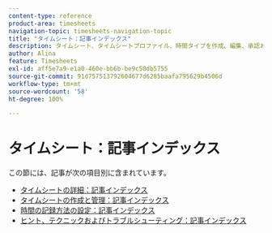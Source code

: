 ```yaml
---
content-type: reference
product-area: timesheets
navigation-topic: timesheets-navigation-topic
title: "タイムシート：記事インデックス"
description: タイムシート、タイムシートプロファイル、時間タイプを作成、編集、承認および管理する方法の詳細について説明します。
author: Alina
feature: Timesheets
exl-id: aff5e7a9-e1a0-460e-bb6b-be9c50db5755
source-git-commit: 91d757513792604677d6285baafa795629b4506d
workflow-type: tm+mt
source-wordcount: '58'
ht-degree: 100%

---
```


# タイムシート：記事インデックス

<!-- Audited: 12/2023 -->

この節には、記事が次の項目別に含まれています。

* [タイムシートの詳細：記事インデックス](../timesheets/timesheets/timesheets.md)
* [タイムシートの作成と管理：記事インデックス](../timesheets/create-and-manage-timesheets/create-and-manage-timesheets.md)
* [時間の記録方法の設定：記事インデックス](../timesheets/config-timesheet-prefs/configure-timesheet-preferences.md)
* [ヒント、テクニックおよびトラブルシューティング：記事インデックス](../timesheets/tips-tricks-and-troubleshooting/tips-tricks-and-troubleshooting-timesheets.md)
